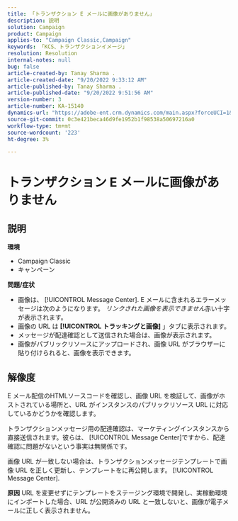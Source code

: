 ```yaml
---
title: 「トランザクション E メールに画像がありません」
description: 説明
solution: Campaign
product: Campaign
applies-to: "Campaign Classic,Campaign"
keywords: 「KCS、トランザクションイメージ」
resolution: Resolution
internal-notes: null
bug: false
article-created-by: Tanay Sharma .
article-created-date: "9/20/2022 9:33:12 AM"
article-published-by: Tanay Sharma .
article-published-date: "9/20/2022 9:51:56 AM"
version-number: 3
article-number: KA-15140
dynamics-url: "https://adobe-ent.crm.dynamics.com/main.aspx?forceUCI=1&pagetype=entityrecord&etn=knowledgearticle&id=961ae13a-c738-ed11-9db1-002248086735"
source-git-commit: 0c3e421beca46d9fe1952b1f98538a50697216a0
workflow-type: tm+mt
source-wordcount: '223'
ht-degree: 3%

---
```


# トランザクション E メールに画像がありません

## 説明

<b>環境</b>
- Campaign Classic
- キャンペーン



<b>問題/症状</b>
- 画像は、 [!UICONTROL Message Center]. E メールに含まれるエラーメッセージは次のようになります。 *リンクされた画像を表示できません*&#x200B;赤い十字が表示されます。
- 画像の URL は <b>[!UICONTROL トラッキングと画像]</b> 」タブに表示されます。
- メッセージが配達確認として送信された場合は、画像が表示されます。
- 画像がパブリックリソースにアップロードされ、画像 URL がブラウザーに貼り付けられると、画像を表示できます。



## 解像度






E メール配信のHTMLソースコードを確認し、画像 URL を検証して、画像がホストされている場所と、URL がインスタンスのパブリックリソース URL に対応しているかどうかを確認します。



トランザクションメッセージ用の配達確認は、マーケティングインスタンスから直接送信されます。彼らは、 [!UICONTROL Message Center]ですから、配達確認に問題がないという事実は無関係です。



画像 URL が一致しない場合は、トランザクションメッセージテンプレートで画像 URL を正しく更新し、テンプレートをに再公開します。 [!UICONTROL Message Center].


<b>原因</b>
URL を変更せずにテンプレートをステージング環境で開発し、実稼動環境にインポートした場合、URL が公開済みの URL と一致しないと、画像が電子メールに正しく表示されません。





